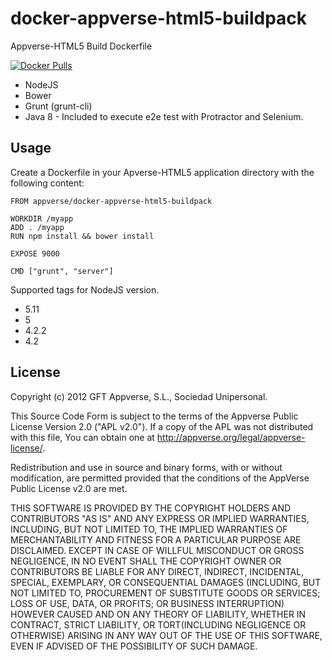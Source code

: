 # docker-appverse-html5-buildpack
Appverse-HTML5 Build Dockerfile

[![Docker Pulls](https://img.shields.io/docker/pulls/appverse/docker-appverse-html5-buildpack.svg)](appverse/docker-appverse-html5-buildpack)

* NodeJS
* Bower
* Grunt (grunt-cli)
* Java 8 - Included to execute e2e test with Protractor and Selenium.

## Usage

Create a Dockerfile in your Apverse-HTML5 application directory with the following content:

```
FROM appverse/docker-appverse-html5-buildpack

WORKDIR /myapp
ADD . /myapp
RUN npm install && bower install

EXPOSE 9000

CMD ["grunt", "server"]
```

Supported tags for NodeJS version.
 * 5.11
 * 5
 * 4.2.2
 * 4.2

## License

Copyright (c) 2012 GFT Appverse, S.L., Sociedad Unipersonal.

 This Source  Code Form  is subject to the  terms of  the Appverse Public License
 Version 2.0  ("APL v2.0").  If a copy of  the APL  was not  distributed with this
 file, You can obtain one at <http://appverse.org/legal/appverse-license/>.

 Redistribution and use in  source and binary forms, with or without modification,
 are permitted provided that the  conditions  of the  AppVerse Public License v2.0
 are met.

 THIS SOFTWARE IS PROVIDED BY THE  COPYRIGHT HOLDERS  AND CONTRIBUTORS "AS IS" AND
 ANY EXPRESS  OR IMPLIED WARRANTIES, INCLUDING, BUT  NOT LIMITED TO,   THE IMPLIED
 WARRANTIES   OF  MERCHANTABILITY   AND   FITNESS   FOR A PARTICULAR  PURPOSE  ARE
 DISCLAIMED. EXCEPT IN CASE OF WILLFUL MISCONDUCT OR GROSS NEGLIGENCE, IN NO EVENT
 SHALL THE  COPYRIGHT OWNER  OR  CONTRIBUTORS  BE LIABLE FOR ANY DIRECT, INDIRECT,
 INCIDENTAL,  SPECIAL,   EXEMPLARY,  OR CONSEQUENTIAL DAMAGES  (INCLUDING, BUT NOT
 LIMITED TO,  PROCUREMENT OF SUBSTITUTE  GOODS OR SERVICES;  LOSS OF USE, DATA, OR
 PROFITS; OR BUSINESS INTERRUPTION) HOWEVER CAUSED AND ON ANY THEORY OF LIABILITY,
 WHETHER IN CONTRACT, STRICT LIABILITY, OR TORT(INCLUDING NEGLIGENCE OR OTHERWISE)
 ARISING  IN  ANY WAY OUT  OF THE USE  OF THIS  SOFTWARE,  EVEN  IF ADVISED OF THE
 POSSIBILITY OF SUCH DAMAGE.
